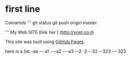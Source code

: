 ﻿# first line

Comamds 
'''
git status 
git push origin master

'''
My Web SITE [link her ] (http://ynet.co.il)

This site was built using [GitHub Pages](https://pages.github.com/).


here is a list 
-aa
---a1
---a2
---a3
--2
-2
--32
--323
---323
 

